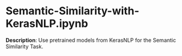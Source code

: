 # Semantic-Similarity-with-KerasNLP.ipynb
**Description**: Use pretrained models from KerasNLP for the Semantic Similarity Task.
